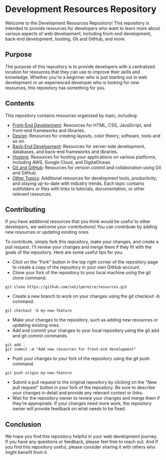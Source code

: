 # Development Resources Repository
Welcome to the Development Resources Repository! This repository is intended to provide resources for developers who want to learn more about various aspects of web development, including front-end development, back-end development, hosting, Git and GitHub, and more.

## Purpose
The purpose of this repository is to provide developers with a centralized location for resources that they can use to improve their skills and knowledge. Whether you're a beginner who is just starting out in web development or an experienced developer who is looking for new resources, this repository has something for you.

## Contents
This repository contains resources organized by topic, including:

- [Front-End Development](/frontend): Resources for HTML, CSS, JavaScript, and front-end frameworks and libraries.
- [Design](/backend): Resources for creating layouts, color theory, software, tools and so on.
- [Back-End Development](/design): Resources for server-side development, databases, and back-end frameworks and libraries.
- [Hosting](/hosting): Resources for hosting your applications on various platforms, including AWS, Google Cloud, and DigitalOcean.
- [Git and GitHub](/git): Resources for version control and collaboration using Git and GitHub.
- [Other Topics](/other): Additional resources for development tools, productivity, and staying up-to-date with industry trends.
Each topic contains subfolders or files with links to tutorials, documentation, or other relevant resources.

## Contributing
If you have additional resources that you think would be useful to other developers, we welcome your contributions! You can contribute by adding new resources or updating existing ones.

To contribute, simply fork this repository, make your changes, and create a pull request. I'll review your changes and merge them if they fit with the goals of the repository. Here are some useful tips for you:
- Click on the "Fork" button in the top right corner of the repository page to create a copy of the repository in your own GitHub account.
- Clone your fork of the repository to your local machine using the git clone command.
```shell
git clone https://github.com/satilpereira/resources.git
```
- Create a new branch to work on your changes using the git checkout -b command.
```shell
git checkout -b my-new-feature
```
- Make your changes to the repository, such as adding new resources or updating existing ones.
- Add and commit your changes to your local repository using the git add and git commit commands.
```shell
git add .
git commit -m "Add new resources for front-end development"
```
- Push your changes to your fork of the repository using the git push command.
```shell
git push origin my-new-feature
```
- Submit a pull request to the original repository by clicking on the "New pull request" button in your fork of the repository. Be sure to describe your changes in detail and provide any relevant context or links.
- Wait for the repository owner to review your changes and merge them if they're appropriate. If your changes need more work, the repository owner will provide feedback on what needs to be fixed.

## Conclusion
We hope you find this repository helpful in your web development journey. If you have any questions or feedback, please feel free to reach out. And if you find this repository useful, please consider sharing it with others who might benefit from it.
